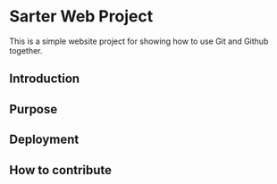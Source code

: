 # Sarter Web Project 

This is a simple website project for showing how to use Git and Github together.

## Introduction 

## Purpose

## Deployment 

## How to contribute 